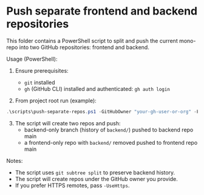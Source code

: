 Push separate frontend and backend repositories
=============================================

This folder contains a PowerShell script to split and push the current mono-repo into two GitHub repositories: frontend and backend.

Usage (PowerShell):

1. Ensure prerequisites:
   - `git` installed
   - `gh` (GitHub CLI) installed and authenticated: `gh auth login`

2. From project root run (example):

```powershell
.\scripts\push-separate-repos.ps1 -GitHubOwner "your-gh-user-or-org" -FrontendRepo "newshub-frontend" -BackendRepo "newshub-backend" -Visibility public
```

3. The script will create two repos and push:
   - backend-only branch (history of `backend/`) pushed to backend repo main
   - a frontend-only repo with `backend/` removed pushed to frontend repo main

Notes:
- The script uses `git subtree split` to preserve backend history.
- The script will create repos under the GitHub owner you provide.
- If you prefer HTTPS remotes, pass `-UseHttps`.
